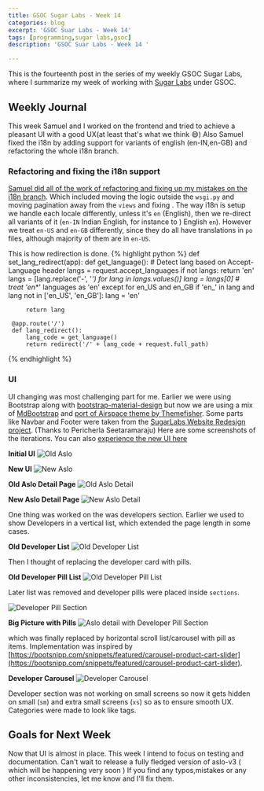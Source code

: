```yaml
---
title: GSOC Sugar Labs - Week 14
categories: blog
excerpt: 'GSOC Suar Labs - Week 14'
tags: [programming,sugar labs,gsoc]
description: 'GSOC Suar Labs - Week 14 '

---
```

This is the fourteenth post in the series of my weekly GSOC Sugar Labs, where I summarize my week of working with [Sugar Labs](https://www.sugarlabs.org) under GSOC.

## Weekly Journal 
This week Samuel and I worked on the frontend and tried to achieve a pleasant UI with a good UX(at least that's what we think :smile:)
Also Samuel fixed the i18n by adding support for variants of english (en-IN,en-GB) and refactoring the whole i18n branch.


### Refactoring and fixing the i18n support
[Samuel did all of the work of refactoring and fixing up my mistakes on the i18n branch](https://github.com/jatindhankhar/aslo-v3/commit/2010b87e9ecfeae0d7c0ddf3a72cc0895d02c9f9).
Which included moving the logic outside the `wsgi.py` and moving pagination away from the `views` and fixing . The way i18n is setup we handle each locale differently, unless it's `en` (English), then we re-direct all variants of it (`en-IN` Indian English, for instance to ) English `en`). However we treat `en-US` and `en-GB` differently, since they do all have translations in `po` files, although majority of them are in `en-US`. 

This is how redirection is done.
{% highlight python %}
def set_lang_redirect(app):
     def get_language():
         # Detect lang based on Accept-Language header
         langs = request.accept_languages
         if not langs:
             return 'en'
         langs = [lang.replace('-', '_') for lang in langs.values()]
         lang = langs[0]
         # treat 'en_*' languages as 'en' except for en_US and en_GB
         if 'en_' in lang and lang not in ['en_US', 'en_GB']:
             lang = 'en'
 
         return lang
 
     @app.route('/')
     def lang_redirect():
         lang_code = get_language()
         return redirect('/' + lang_code + request.full_path)
{% endhighlight %}


### UI
UI changing was most challenging part for me. Earlier we were using Bootstrap along with [bootstrap-material-design](https://github.com/FezVrasta/bootstrap-material-design) but now we are using a mix of [MdBootstrap](https://mdbootstrap.com/) and [port of Airspace theme by Themefisher](https://github.com/luminousrubyist/airspace-jekyll). Some parts like Navbar and Footer were taken from the [SugarLabs Website Redesign project](https://github.com/geekrypter/sugarLabsWebsiteRedesign). (Thanks to Pericherla Seetaramaraju)
Here are some screenshots of the iterations. You can also [experience the new UI here](http://aslo.jatindhankhar.in:5000/en/)


**Initial UI**
<img src="/images/gsoc-week-14/old_aslo.png" alt="Old Aslo">



**New UI**
<img src="/images/gsoc-week-14/new_aslo.png" alt="New Aslo">


**Old Aslo Detail Page**
<img src="/images/gsoc-week-14/old_aslo_detail.png" alt="Old Aslo Detail">


**New Aslo Detail Page**
<img src="/images/gsoc-week-14/new_aslo_detail.png" alt="New Aslo Detail">


One thing was worked on the was developers section. Earlier we used to show Developers in a vertical list, which extended the page length in some cases.


**Old Developer List**
<img src="/images/gsoc-week-14/old_developer_list.png" alt="Old Developer List">

Then I thought of replacing the developer card with pills.


**Old Developer Pill List**
<img src="/images/gsoc-week-14/old_developer_pill_list.png" alt="Old Developer Pill List">

Later list was removed and developer pills were placed inside `sections`.

<img src="/images/gsoc-week-14/developer_pill_section.png" alt="Developer Pill Section">


**Big Picture with Pills**
<img src="/images/gsoc-week-14/aslo_detail_pill.png" alt="Aslo detail with Developer Pill Section">


which was finally replaced by horizontal scroll list/carousel with pill as items. Implementation was inspired by  [https://bootsnipp.com/snippets/featured/carousel-product-cart-slider](https://bootsnipp.com/snippets/featured/carousel-product-cart-slider). 

**Developer Carousel**
<img src="/images/gsoc-week-14/developer_carousel.png" alt="Developer Carousel">

Developer section was not working on small screens so now it gets hidden on small (`sm`) and extra small screens (`xs`) so as to ensure smooth UX. 
Categories were made to look like tags.

## Goals for Next Week
Now that UI is almost in place. This week I intend to focus on testing and documentation. Can't wait to release a fully fledged version of aslo-v3 ( which will be happening very soon )
If you find any typos,mistakes or any other inconsistencies, let me know and I'll fix them.